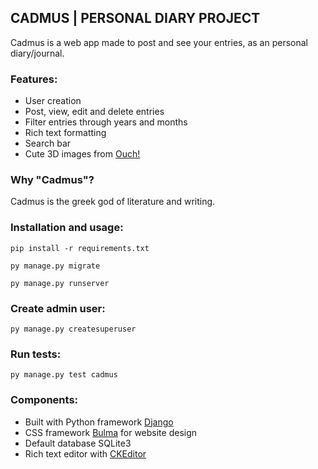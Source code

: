 ## CADMUS | PERSONAL DIARY PROJECT
Cadmus is a web app made to post and see your entries, as an personal diary/journal.

### Features:
- User creation
- Post, view, edit and delete entries
- Filter entries through years and months
- Rich text formatting
- Search bar
- Cute 3D images from [Ouch!][def3]

### Why "Cadmus"?
Cadmus is the greek god of literature and writing.

### Installation and usage:
`pip install -r requirements.txt`

`py manage.py migrate`

`py manage.py runserver`

### Create admin user:
`py manage.py createsuperuser`

### Run tests:
`py manage.py test cadmus`

### Components:
- Built with Python framework [Django][def]
- CSS framework [Bulma][def4] for website design
- Default database SQLite3
- Rich text editor with [CKEditor][def2]

[def]: https://www.djangoproject.
[def2]: https://ckeditor.com
[def3]: https://iconos8.es/illustrations
[def4]: https://bulma.io
